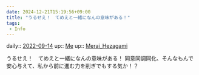 ```yaml
---
date: 2024-12-21T15:19:56+09:00
title: "うるせえ！　てめえと一緒になんの意味がある！"
tags:
 - Info
---
```


daily:: [2022-09-14](Daily_Note/2022-09-14.md)
up:: [Me](Bar/Novel/Chaos/Me.md)
up:: [Merai_Hezagami](Bar/Novel/Nacaria/Merai_Hezagami.md)

うるせえ！　てめえと一緒になんの意味がある！
同意同調同化、そんなもんで安心与えて、私から前に進む力を削ぎでもする気か！？